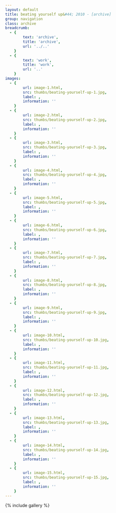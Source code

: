 ```yaml
---
layout: default
title: beating yourself up&#44; 2010 - [archive]
group: navigation
class: archive
breadcrumb:
  - {
  		text: 'archive',
  		title: 'archive',
  		url: '../..'
	}
  - {
  		text: 'work',
  		title: 'work',
  		url: '..'
	}
images:
  - {
		url: image-1.html, 
		src: thumbs/beating-yourself-up-1.jpg,
		label: ,
		information: ''
	}
  - {
		url: image-2.html, 
		src: thumbs/beating-yourself-up-2.jpg,
		label: ,
		information: ''
	}
  - {
		url: image-3.html, 
		src: thumbs/beating-yourself-up-3.jpg,
		label: ,
		information: ''
	}
  - {
		url: image-4.html, 
		src: thumbs/beating-yourself-up-4.jpg,
		label: ,
		information: ''
	}
  - {
		url: image-5.html, 
		src: thumbs/beating-yourself-up-5.jpg,
		label: ,
		information: ''
	}
  - {
		url: image-6.html, 
		src: thumbs/beating-yourself-up-6.jpg,
		label: ,
		information: ''
	}
  - {
		url: image-7.html, 
		src: thumbs/beating-yourself-up-7.jpg,
		label: ,
		information: ''
	}
  - {
		url: image-8.html, 
		src: thumbs/beating-yourself-up-8.jpg,
		label: ,
		information: ''
	}
  - {
		url: image-9.html, 
		src: thumbs/beating-yourself-up-9.jpg,
		label: ,
		information: ''
	}
  - {
		url: image-10.html, 
		src: thumbs/beating-yourself-up-10.jpg,
		label: ,
		information: ''
	}
  - {
		url: image-11.html, 
		src: thumbs/beating-yourself-up-11.jpg,
		label: ,
		information: ''
	}
  - {
		url: image-12.html, 
		src: thumbs/beating-yourself-up-12.jpg,
		label: ,
		information: ''
	}
  - {
		url: image-13.html, 
		src: thumbs/beating-yourself-up-13.jpg,
		label: ,
		information: ''
	}
  - {
		url: image-14.html, 
		src: thumbs/beating-yourself-up-14.jpg,
		label: ,
		information: ''
	}
  - {
		url: image-15.html, 
		src: thumbs/beating-yourself-up-15.jpg,
		label: ,
		information: ''
	}
---
```


{% include gallery %}
